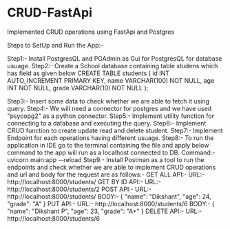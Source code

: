 # CRUD-FastApi
Implemented CRUD operations using FastApi and Postgres

Steps to SetUp and Run the App:-

Step1:-  Install PostgresQL and PGAdmin as Gui for PostgresQL for database usuage.
Step2:-  Create a School database containing table studens which has field as given below
        CREATE TABLE students (
            id INT AUTO_INCREMENT PRIMARY KEY,
            name VARCHAR(100) NOT NULL,
            age INT NOT NULL,
            grade VARCHAR(10) NOT NULL
        );

Step3:- Insert some data to check whether we are able to fetch it using query.
Step4:- We will need a connector for postgres and we have used "psycopg2" as a python connector.
Step5:- Implement utility function for connecting to a database and executing the query.
Step6:- Implement CRUD function to create update read and delete student.
Step7:- Implement Endpoint for each operations having different usuage.
Step8:- To run the application in IDE go to the terminal containing the file and apply below command to the
        app will run as a localhost connected to DB.
        Command:- uvicorn main:app --reload
Step9:- Install Postman as a tool to run the endpoints and check whether we are able to implement CRUD operations and url and body
        for the request are as follows:-
        GET ALL API:- 
            URL:- http://localhost:8000/students/
        GET BY ID API:- 
            URL:- http://localhost:8000/students/2
        POST API:- 
            URL:- http://localhost:8000/students/
            BODY:- {
                        "name": "Dikshant",
                        "age": 24,
                        "grade": "A"
                    }
        PUT API:-
            URL:- http://localhost:8000/students/6
            BODY:- {
                        "name": "Dikshant P",
                        "age": 23,
                        "grade": "A+"
                    }
        DELETE API:-
            URL:- http://localhost:8000/students/6
